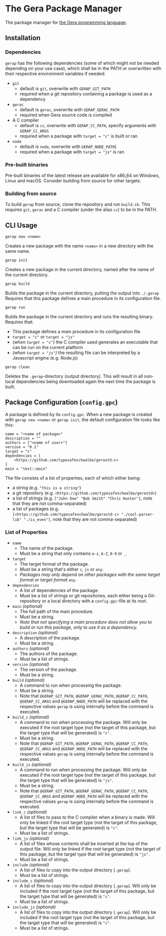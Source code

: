 # The Gera Package Manager

The package manager for [the Gera programming language](https://github.com/typesafeschwalbe/gerac).

## Installation

### Dependencies

`gerap` has the following dependencies (some of which might not be needed depending on your use case), which shall be in the PATH or overwritten with their respective environment variables if needed:
- `git`
  - default is `git`, overwrite with `GERAP_GIT_PATH`
  - required when a git repository containing a package is used as a dependency
- `gerac`
  - default is `gerac`, overwrite with `GERAP_GERAC_PATH`
  - required when Gera source code is compiled
- A C compiler
  - default is `cc`, overwrite with `GERAP_CC_PATH`, specify arguments with `GERAP_CC_ARGS`
  - required when a package with `target = "c"` is built or ran
- `node`
  - default is `node`, overwrite with `GERAP_NODE_PATH`)
  - required when a package with `target = "js"` is ran

### Pre-built binaries

Pre-built binaries of the latest release are available for x86_64 on Windows, Linux and macOS. Consider building from source for other targets.

### Building from source

To build `gerap` from source, clone the repository and run `build.sh`. This requires `git`, `gerac` and a C compiler (under the alias `cc`) to be in the PATH.

## CLI Usage

```
gerap new <name>
```
Creates a new package with the name `<name>` in a new directory with the same name.

```
gerap init
```
Creates a new package in the current directory, named after the name of the current directory.

```
gerap build
```
Builds the package in the current directory, putting the output into `./.gerap` Requires that this package defines a main procedure in its configuration file.

```
gerap run
```
Builds the package in the current directory and runs the resulting binary. Requires that:
- This package defines a main procedure in its configuration file
- `target = "c"` or `target = "js"`
- *(when `target = "c"`)* the C compiler used generates an executable that can be run on the current platform
- *(when `target = "js"`)* the resulting file can be interpreted by a Javascript engine (e.g. Node.js)

```
gerap clean
```
Deletes the `.gerap`-directory (output directory). This will result in all  non-local dependencies being downloaded again the next time the package is built.

## Package Configuration (`config.gpc`)

A package is defined by its `config.gpc`. When a new package is created with `gerap new <name>` or `gerap init`, the default configuration file looks like this:
```
name = "<name of package>"
description = ""
authors = ["<name of user>"]
version = "0.1"
target = "c"
dependencies = [
    <https://github.com/typesafeschwalbe/gerastd-c>
]
main = "test::main"
```

The file consists of a list of properties, each of which either being:
- a string (e.g. `"this is a string"`)
- a git repository (e.g. `<https://github.com/typesafeschwalbe/gerastd>`)
- a list of strings (e.g. `["John Doe" "Bob Smith" "Chris Hunter"]`, note that they are not comma-separated)
- a list of packages (e.g. `[<https://github.com/typesafeschwalbe/gerastd-c> "./cool-parser-lib" "./is_even"]`, note that they are not comma-separated)

### List of Properties

- `name`
    - The name of the package.
    - Must be a string that only contains `a-z`, `A-Z`, `0-9` or `_`.
- `target`
    - The target format of the package.
    - Must be a string that's either `c`, `js` or `any`.
    - *Packages may only depend on other packages with the same target format or target format `any`.*
- `dependencies`
    - A list of dependencies of the package.
    - Must be a list of strings or git repositories, each either being a Git-repository or a local directory with a `config.gpc`-file at its root.
- `main` *(optional)*
    - The full path of the main procedure.
    - Must be a string.
    - *Note that not specifying a main procedure does not allow you to build or run this package, only to use it as a dependency.*
- `description` *(optional)*
    - A description of the package.
    - Must be a string.
- `authors` *(optional)*
    - The authors of the package.
    - Must be a list of strings.
- `version` *(optional)*
    - The version of the package.
    - Must be a string.
- `build` *(optional)*
    - A command to run when processing the package.
    - Must be a string.
    - Note that `@GERAP_GIT_PATH`, `@GERAP_GERAC_PATH`, `@GERAP_CC_PATH`, `@GERAP_CC_ARGS` and `@GERAP_NODE_PATH` will be replaced with the respective values `gerap` is using internally before the command is executed.
- `build_c` *(optional)*
    - A command to run when processing the package. Will only be executed if the root target type (not the target of this package, but the target type that will be generated) is `"c"`.
    - Must be a string.
    - Note that `@GERAP_GIT_PATH`, `@GERAP_GERAC_PATH`, `@GERAP_CC_PATH`, `@GERAP_CC_ARGS` and `@GERAP_NODE_PATH` will be replaced with the respective values `gerap` is using internally before the command is executed.
- `build_js` *(optional)*
    - A command to run when processing the package. Will only be executed if the root target type (not the target of this package, but the target type that will be generated) is `"js"`.
    - Must be a string.
    - Note that `@GERAP_GIT_PATH`, `@GERAP_GERAC_PATH`, `@GERAP_CC_PATH`, `@GERAP_CC_ARGS` and `@GERAP_NODE_PATH` will be replaced with the respective values `gerap` is using internally before the command is executed.
- `link_c` *(optional)*
  - A list of files to pass to the C compiler when a binary is made. Will only be linked if the root target type (not the target of this package, but the target type that will be generated) is `"c"`.
  - Must be a list of strings.
- `link_js` *(optional)*
  - A list of files whose contents shall be inserted at the top of the output file. Will only be linked if the root target type (not the target of this package, but the target type that will be generated) is `"js"`.
  - Must be a list of strings.
- `include` *(optional)*
  - A list of files to copy into the output directory (`.gerap`).
  - Must be a list of strings.
- `include_c` *(optional)*
  - A list of files to copy into the output directory (`.gerap`). Will only be included if the root target type (not the target of this package, but the target type that will be generated) is `"c"`.
  - Must be a list of strings.
- `include_js` *(optional)*
  - A list of files to copy into the output directory (`.gerap`). Will only be included if the root target type (not the target of this package, but the target type that will be generated) is `"c"`.
  - Must be a list of strings.